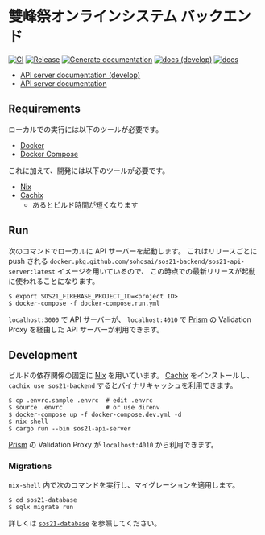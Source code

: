 # 雙峰祭オンラインシステム バックエンド

[![CI](https://github.com/sohosai/sos21-backend/actions/workflows/ci.yml/badge.svg)](https://github.com/sohosai/sos21-backend/actions/workflows/ci.yml)
[![Release](https://github.com/sohosai/sos21-backend/actions/workflows/release.yml/badge.svg)](https://github.com/sohosai/sos21-backend/actions/workflows/release.yml)
[![Generate documentation](https://github.com/sohosai/sos21-backend/actions/workflows/generate-documentation.yml/badge.svg)](https://github.com/sohosai/sos21-backend/actions/workflows/generate-documentation.yml)
[![docs (develop)](https://img.shields.io/badge/docs-develop-blue)](https://sohosai.github.io/sos21-backend/develop/sos21_api_server/)
[![docs](https://img.shields.io/github/v/release/sohosai/sos21-backend?label=docs&color=blue)](https://sohosai.github.io/sos21-backend/sos21_api_server/)

- [API server documentation (develop)](https://sohosai.github.io/sos21-backend/develop/api-server.html)
- [API server documentation](https://sohosai.github.io/sos21-backend/api-server.html)

## Requirements

ローカルでの実行には以下のツールが必要です。

- [Docker](https://www.docker.com/)
- [Docker Compose](https://docs.docker.com/compose/)

これに加えて、開発には以下のツールが必要です。

- [Nix](https://nixos.org/nix/)
- [Cachix](https://cachix.org/)
  - あるとビルド時間が短くなります

## Run

次のコマンドでローカルに API サーバーを起動します。
これはリリースごとに push される `docker.pkg.github.com/sohosai/sos21-backend/sos21-api-server:latest` イメージを用いているので、
この時点での最新リリースが起動に使われることになります。

```shell
$ export SOS21_FIREBASE_PROJECT_ID=<project ID>
$ docker-compose -f docker-compose.run.yml
```

`localhost:3000` で API サーバーが、
`localhost:4010` で [Prism](https://github.com/stoplightio/prism) の Validation Proxy を経由した API サーバーが利用できます。

## Development

ビルドの依存関係の固定に [Nix](https://nixos.org/nix/) を用いています。
[Cachix](https://cachix.org/) をインストールし、 `cachix use sos21-backend` するとバイナリキャッシュを利用できます。

```shell
$ cp .envrc.sample .envrc  # edit .envrc
$ source .envrc            # or use direnv
$ docker-compose up -f docker-compose.dev.yml -d
$ nix-shell
$ cargo run --bin sos21-api-server
```

[Prism](https://github.com/stoplightio/prism) の Validation Proxy が `localhost:4010` から利用できます。

### Migrations

`nix-shell` 内で次のコマンドを実行し、マイグレーションを適用します。

```shell
$ cd sos21-database
$ sqlx migrate run
```

詳しくは [`sos21-database`](sos21-database/README.md) を参照してください。
